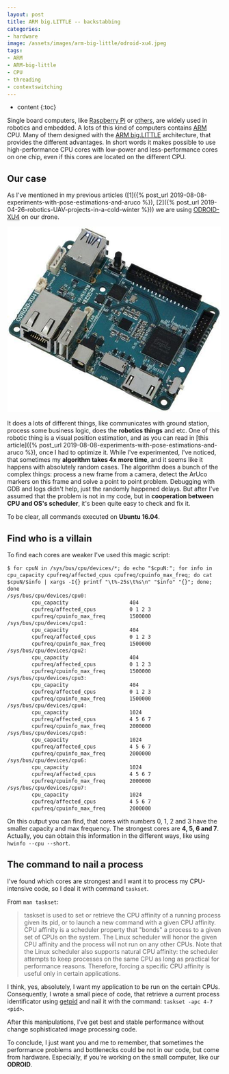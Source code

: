 ```yaml
---
layout: post
title: ARM big.LITTLE -- backstabbing
categories:
- hardware
image: /assets/images/arm-big-little/odroid-xu4.jpeg
tags:
- ARM
- ARM-big-little
- CPU
- threading
- contextswitching
---
```


* content
{:toc}

Single board computers, like [Raspberry Pi](https://www.raspberrypi.org/products/) or [others](https://all3dp.com/1/single-board-computer-raspberry-pi-alternative/), are widely used in robotics and embedded. A lots of this kind of computers contains [ARM](https://en.m.wikipedia.org/wiki/ARM_architecture) CPU. Many of them designed with the [ARM big.LITTLE](https://en.wikipedia.org/wiki/ARM_big.LITTLE) architecture, that provides the different advantages. In short words it makes possible to use high-performance CPU cores with low-power and less-performance cores on one chip, even if this cores are located on the different CPU.

## Our case

As I've mentioned in my previous articles ([1]({% post_url 2019-08-08-experiments-with-pose-estimations-and-aruco %}), [2]({% post_url 2019-04-26-robotics-UAV-projects-in-a-cold-winter %})) we are using [ODROID-XU4](https://wiki.odroid.com/odroid-xu4/odroid-xu4) on our drone.

![odroid](/assets/images/arm-big-little/odroid-xu4.jpeg)

It does a lots of different things, like communicates with ground station, process some business logic, does the **robotics things** and etc. One of this robotic thing is a visual position estimation, and as you can read in [this article]({% post_url 2019-08-08-experiments-with-pose-estimations-and-aruco %}), once I had to optimize it. While I've experimented, I've noticed, that sometimes my **algorithm takes 4x more time**, and it seems like it happens with absolutely random cases. The algorithm does a bunch of the complex things: process a new frame from a camera, detect the ArUco markers on this frame and solve a point to point problem. Debugging with GDB and logs didn't help, just the randomly happened delays. But after I've assumed that the problem is not in my code, but in **cooperation between CPU and OS's scheduler**, it's been quite easy to check and fix it.

To be clear, all commands executed on **Ubuntu 16.04**.

## Find who is a villain

To find each cores are weaker I've used this magic script:

```
$ for cpuN in /sys/bus/cpu/devices/*; do echo "$cpuN:"; for info in cpu_capacity cpufreq/affected_cpus cpufreq/cpuinfo_max_freq; do cat $cpuN/$info | xargs -I{} printf "\t%-25s\t%s\n" "$info" "{}"; done; done
/sys/bus/cpu/devices/cpu0:
        cpu_capacity                    404
        cpufreq/affected_cpus           0 1 2 3
        cpufreq/cpuinfo_max_freq        1500000
/sys/bus/cpu/devices/cpu1:
        cpu_capacity                    404
        cpufreq/affected_cpus           0 1 2 3
        cpufreq/cpuinfo_max_freq        1500000
/sys/bus/cpu/devices/cpu2:
        cpu_capacity                    404
        cpufreq/affected_cpus           0 1 2 3
        cpufreq/cpuinfo_max_freq        1500000
/sys/bus/cpu/devices/cpu3:
        cpu_capacity                    404
        cpufreq/affected_cpus           0 1 2 3
        cpufreq/cpuinfo_max_freq        1500000
/sys/bus/cpu/devices/cpu4:
        cpu_capacity                    1024
        cpufreq/affected_cpus           4 5 6 7
        cpufreq/cpuinfo_max_freq        2000000
/sys/bus/cpu/devices/cpu5:
        cpu_capacity                    1024
        cpufreq/affected_cpus           4 5 6 7
        cpufreq/cpuinfo_max_freq        2000000
/sys/bus/cpu/devices/cpu6:
        cpu_capacity                    1024
        cpufreq/affected_cpus           4 5 6 7
        cpufreq/cpuinfo_max_freq        2000000
/sys/bus/cpu/devices/cpu7:
        cpu_capacity                    1024
        cpufreq/affected_cpus           4 5 6 7
        cpufreq/cpuinfo_max_freq        2000000
```

On this output you can find, that cores with numbers 0, 1, 2 and 3 have the smaller capacity and max frequency. The strongest cores are **4, 5, 6 and 7**.
Actually, you can obtain this information in the different ways, like using `hwinfo --cpu --short`.

## The command to nail a process

I've found which cores are strongest and I want it to process my CPU-intensive code, so I deal it with command `taskset`.

From `man taskset`:
> taskset  is  used  to  set or retrieve the CPU affinity of a running process given its pid, or to launch a new command with a given CPU affinity.  CPU affinity is a scheduler property that "bonds" a process to a given set of CPUs on the system.  The Linux scheduler will honor the given CPU affinity and the process will not run on any other CPUs.  Note that the Linux scheduler also supports natural CPU affinity: the scheduler attempts to keep processes on the same CPU as long as practical for performance reasons.  Therefore, forcing a specific CPU affinity is useful only in certain applications.

I think, yes, absolutely, I want my application to be run on the certain CPUs. Consequently, I wrote a small piece of code, that retrieve a current process identificator using [getpid](http://man7.org/linux/man-pages/man2/getpid.2.html) and nail it with the command: `taskset -apc 4-7 <pid>`.

After this manipulations, I've get best and stable performance without change sophisticated image processing code.

To conclude, I just want you and me to remember, that sometimes the performance problems and bottlenecks could be not in our code, but come from hardware. Especially, if you're working on the small computer, like our **ODROID**.
